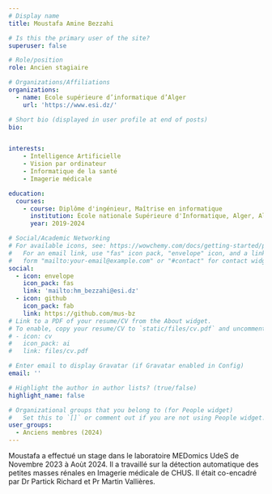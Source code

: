 ```yaml
---
# Display name
title: Moustafa Amine Bezzahi

# Is this the primary user of the site?
superuser: false

# Role/position
role: Ancien stagiaire

# Organizations/Affiliations
organizations:
  - name: Ecole supérieure d’informatique d’Alger
    url: 'https://www.esi.dz/'

# Short bio (displayed in user profile at end of posts)
bio: 


interests:
    - Intelligence Artificielle
    - Vision par ordinateur
    - Informatique de la santé
    - Imagerie médicale

education:
  courses:
    - course: Diplôme d'ingénieur, Maîtrise en informatique
      institution: École nationale Supérieure d'Informatique, Alger, Algérie
      year: 2019-2024

# Social/Academic Networking
# For available icons, see: https://wowchemy.com/docs/getting-started/page-builder/#icons
#   For an email link, use "fas" icon pack, "envelope" icon, and a link in the
#   form "mailto:your-email@example.com" or "#contact" for contact widget.
social:
  - icon: envelope
    icon_pack: fas
    link: 'mailto:hm_bezzahi@esi.dz'
  - icon: github
    icon_pack: fab
    link: https://github.com/mus-bz
# Link to a PDF of your resume/CV from the About widget.
# To enable, copy your resume/CV to `static/files/cv.pdf` and uncomment the lines below.
# - icon: cv
#   icon_pack: ai
#   link: files/cv.pdf

# Enter email to display Gravatar (if Gravatar enabled in Config)
email: ''

# Highlight the author in author lists? (true/false)
highlight_name: false

# Organizational groups that you belong to (for People widget)
#   Set this to `[]` or comment out if you are not using People widget.
user_groups:
  - Anciens membres (2024)
---
```


Moustafa a effectué un stage dans le laboratoire MEDomics UdeS de Novembre 2023 à Aoùt 2024. Il a travaillé sur la détection automatique des petites masses rénales en Imagerie médicale de CHUS. Il était co-encadré par Dr Partick Richard et Pr Martin Vallières.
